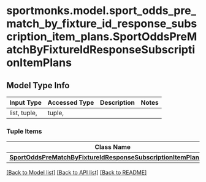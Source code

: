 # sportmonks.model.sport_odds_pre_match_by_fixture_id_response_subscription_item_plans.SportOddsPreMatchByFixtureIdResponseSubscriptionItemPlans

## Model Type Info
Input Type | Accessed Type | Description | Notes
------------ | ------------- | ------------- | -------------
list, tuple,  | tuple,  |  | 

### Tuple Items
Class Name | Input Type | Accessed Type | Description | Notes
------------- | ------------- | ------------- | ------------- | -------------
[**SportOddsPreMatchByFixtureIdResponseSubscriptionItemPlansItem**](SportOddsPreMatchByFixtureIdResponseSubscriptionItemPlansItem.md) | [**SportOddsPreMatchByFixtureIdResponseSubscriptionItemPlansItem**](SportOddsPreMatchByFixtureIdResponseSubscriptionItemPlansItem.md) | [**SportOddsPreMatchByFixtureIdResponseSubscriptionItemPlansItem**](SportOddsPreMatchByFixtureIdResponseSubscriptionItemPlansItem.md) |  | 

[[Back to Model list]](../../README.md#documentation-for-models) [[Back to API list]](../../README.md#documentation-for-api-endpoints) [[Back to README]](../../README.md)

